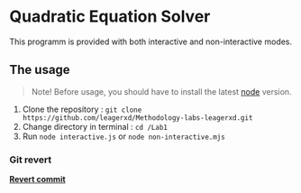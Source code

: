 # Quadratic Equation Solver
This programm is provided with both interactive and non-interactive modes. 
## The usage
> Note! Before usage, you should have to install the latest [node](https://nodejs.org/en/download/) version.
1. Clone the repository : ```git clone https://github.com/leagerxd/Methodology-labs-leagerxd.git```
2. Change directory in terminal : ```cd /Lab1```
3. Run ```node interactive.js``` or  ```node non-interactive.mjs```

### Git revert
**[Revert commit](https://github.com/leagerxd/Methodology-labs-leagerxd/commit/987cf9ab9c279929bf58b0fcc9aef4e887e19d56)**